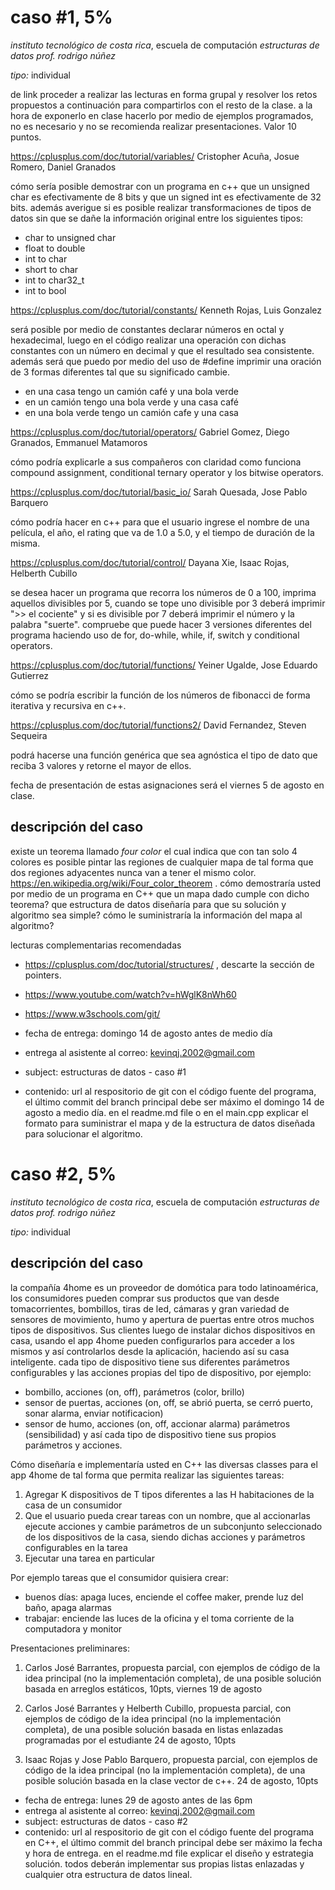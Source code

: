 # caso #1, 5%

*instituto tecnológico de costa rica*, escuela de computación
*estructuras de datos*
_prof. rodrigo núñez_

*tipo:* individual

de link proceder a realizar las lecturas en forma grupal y resolver los retos propuestos a continuación para compartirlos con el resto de la clase. a la hora de exponerlo en clase hacerlo por medio de ejemplos programados, no es necesario y no se recomienda realizar presentaciones. Valor 10 puntos. 

https://cplusplus.com/doc/tutorial/variables/
Cristopher Acuña, Josue Romero, Daniel Granados

cómo sería posible demostrar con un programa en c++ que un unsigned char es efectivamente de 8 bits y que un signed int es efectivamente de 32 bits. además averigue si es posible realizar transformaciones de tipos de datos sin que se dañe la información original entre los siguientes tipos:
- char to unsigned char
- float to double
- int to char
- short to char
- int to char32_t
- int to bool

https://cplusplus.com/doc/tutorial/constants/
Kenneth Rojas, Luis Gonzalez

será posible por medio de constantes declarar números en octal y hexadecimal, luego en el código realizar una operación con dichas constantes con un número en decimal y que el resultado sea consistente. además será que puedo por medio del uso de #define imprimir una oración de 3 formas diferentes tal que su significado cambie. 

- en una casa tengo un camión café y una bola verde
- en un camión tengo una bola verde y una casa café   
- en una bola verde tengo un camión cafe y una casa   


https://cplusplus.com/doc/tutorial/operators/
Gabriel Gomez, Diego Granados, Emmanuel Matamoros 

cómo podría explicarle a sus compañeros con claridad como funciona compound assignment, conditional ternary operator y los bitwise operators. 


https://cplusplus.com/doc/tutorial/basic_io/
Sarah Quesada, Jose Pablo Barquero

cómo podría hacer en c++ para que el usuario ingrese el nombre de una película, el año, el rating que va de 1.0 a 5.0, y el tiempo de duración de la misma. 


https://cplusplus.com/doc/tutorial/control/
Dayana Xie, Isaac Rojas, Helberth Cubillo

se desea hacer un programa que recorra los números de 0 a 100, imprima aquellos divisibles por 5, cuando se tope uno divisible por 3 deberá imprimir ">> el cociente" y si es divisible por 7 deberá imprimir el número y la palabra "suerte". compruebe que puede hacer 3 versiones diferentes del programa haciendo uso de for, do-while, while, if, switch y conditional operators. 

https://cplusplus.com/doc/tutorial/functions/
Yeiner Ugalde, Jose Eduardo Gutierrez

cómo se podría escribir la función de los números de fibonacci de forma iterativa y recursiva en c++.

https://cplusplus.com/doc/tutorial/functions2/
David Fernandez, Steven Sequeira 

podrá hacerse una función genérica que sea agnóstica el tipo de dato que reciba 3 valores y retorne el mayor de ellos. 

fecha de presentación de estas asignaciones será el viernes 5 de agosto en clase. 


## descripción del caso 

existe un teorema llamado _four color_ el cual indica que con tan solo 4 colores es posible pintar las regiones de cualquier mapa de tal forma que dos regiones adyacentes nunca van a tener el mismo color. https://en.wikipedia.org/wiki/Four_color_theorem . cómo demostraría usted por medio de un programa en C++ que un mapa dado cumple con dicho teorema? que estructura de datos diseñaría para que su solución y algoritmo sea simple? cómo le suministraría la información del mapa al algoritmo?

lecturas complementarias recomendadas 

- https://cplusplus.com/doc/tutorial/structures/ , descarte la sección de pointers. 
- https://www.youtube.com/watch?v=hWglK8nWh60
- https://www.w3schools.com/git/



- fecha de entrega: domingo 14 de agosto antes de medio día
- entrega al asistente al correo: kevinqj.2002@gmail.com
- subject: estructuras de datos - caso #1
- contenido: url al respositorio de git con el código fuente del programa, el último commit del branch principal debe ser máximo el domingo 14 de agosto a medio día. en el readme.md file o en el main.cpp explicar el formato para suministrar el mapa y de la estructura de datos diseñada para solucionar el algoritmo. 


# caso #2, 5%

*instituto tecnológico de costa rica*, escuela de computación
*estructuras de datos*
_prof. rodrigo núñez_

*tipo:* individual

## descripción del caso 
la compañía 4home es un proveedor de domótica para todo latinoamérica, los consumidores pueden comprar sus productos que van desde tomacorrientes, bombillos, tiras de led, cámaras y gran variedad de sensores de movimiento, humo y apertura de puertas entre otros muchos tipos de dispositivos. Sus clientes luego de instalar dichos dispositivos en casa, usando el app 4home pueden configurarlos para acceder a los mismos y así controlarlos desde la aplicación, haciendo así su casa inteligente. cada tipo de dispositivo tiene sus diferentes parámetros configurables y las acciones propias del tipo de dispositivo, por ejemplo:
- bombillo, acciones (on, off), parámetros (color, brillo)
- sensor de puertas, acciones (on, off, se abrió puerta, se cerró puerto, sonar alarma, enviar notificacion)
- sensor de humo, acciones (on, off, accionar alarma) parámetros (sensibilidad)
y así cada tipo de dispositivo tiene sus propios parámetros y acciones. 

Cómo diseñaría e implementaría usted en C++ las diversas classes para el app 4home de tal forma que permita realizar las siguientes tareas:

1. Agregar K dispositivos de T tipos diferentes a las H habitaciones de la casa de un consumidor
2. Que el usuario pueda crear tareas con un nombre, que al accionarlas ejecute acciones y cambie parámetros de un subconjunto seleccionado de los dispositivos de la casa, siendo dichas acciones y parámetros configurables en la tarea
3. Ejecutar una tarea en particular

Por ejemplo tareas que el consumidor quisiera crear:
- buenos días: apaga luces, enciende el coffee maker, prende luz del baño, apaga alarmas
- trabajar: enciende las luces de la oficina y el toma corriente de la computadora y monitor

Presentaciones preliminares:

1. Carlos José Barrantes, propuesta parcial, con ejemplos de código de la idea principal (no la implementación completa), de una posible solución basada en arreglos estáticos, 10pts, viernes 19 de agosto

2. Carlos José Barrantes y Helberth Cubillo, propuesta parcial, con ejemplos de código de la idea principal (no la implementación completa), de una posible solución basada en listas enlazadas programadas por el estudiante 
24 de agosto, 10pts

3. Isaac Rojas y Jose Pablo Barquero, propuesta parcial, con ejemplos de código de la idea principal (no la implementación completa), de una posible solución basada en la clase vector de c++.
24 de agosto, 10pts

- fecha de entrega: lunes 29 de agosto antes de las 6pm
- entrega al asistente al correo: kevinqj.2002@gmail.com
- subject: estructuras de datos - caso #2
- contenido: url al respositorio de git con el código fuente del programa en C++, el último commit del branch principal debe ser máximo la fecha y hora de entrega. en el readme.md file explicar el diseño y estrategia solución. todos deberán implementar sus propias listas enlazadas y cualquier otra estructura de datos lineal.  
